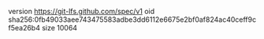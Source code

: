 version https://git-lfs.github.com/spec/v1
oid sha256:0fb49033aee743475583adbe3dd6112e6675e2bf0af824ac40ceff9cf5ea26b4
size 10064
